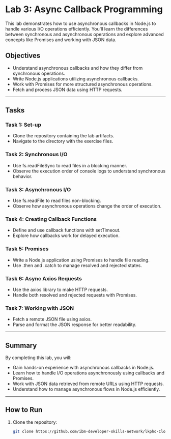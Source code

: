 # Lab 3: Async Callback Programming

This lab demonstrates how to use asynchronous callbacks in Node.js to handle various I/O operations efficiently. You'll learn the differences between synchronous and asynchronous operations and explore advanced concepts like Promises and working with JSON data.

## Objectives

- Understand asynchronous callbacks and how they differ from synchronous operations.
- Write Node.js applications utilizing asynchronous callbacks.
- Work with Promises for more structured asynchronous operations.
- Fetch and process JSON data using HTTP requests.

---

## Tasks

### Task 1: Set-up
- Clone the repository containing the lab artifacts.
- Navigate to the directory with the exercise files.

### Task 2: Synchronous I/O
- Use fs.readFileSync to read files in a blocking manner.
- Observe the execution order of console logs to understand synchronous behavior.

### Task 3: Asynchronous I/O
- Use fs.readFile to read files non-blocking.
- Observe how asynchronous operations change the order of execution.

### Task 4: Creating Callback Functions
- Define and use callback functions with setTimeout.
- Explore how callbacks work for delayed execution.

### Task 5: Promises
- Write a Node.js application using Promises to handle file reading.
- Use .then and .catch to manage resolved and rejected states.

### Task 6: Async Axios Requests
- Use the axios library to make HTTP requests.
- Handle both resolved and rejected requests with Promises.

### Task 7: Working with JSON
- Fetch a remote JSON file using axios.
- Parse and format the JSON response for better readability.

---

## Summary

By completing this lab, you will:

- Gain hands-on experience with asynchronous callbacks in Node.js.
- Learn how to handle I/O operations asynchronously using callbacks and Promises.
- Work with JSON data retrieved from remote URLs using HTTP requests.
- Understand how to manage asynchronous flows in Node.js efficiently.

---

## How to Run

1. Clone the repository:
   ```bash
   git clone https://github.com/ibm-developer-skills-network/lkpho-Cloud-applications-with-Node.js-and-React.git